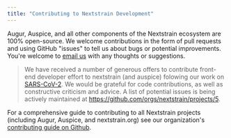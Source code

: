```yaml
---
title: "Contributing to Nextstrain Development"
---
```


Augur, Auspice, and all other components of the Nextstrain ecosystem are 100% open-source.
We welcome contributions in the form of pull requests and using GitHub "issues" to tell us about bugs or potential improvements.
You're welcome to [email us](mailto:hello@nextstrain.org) with any thoughts or suggestions.

> We have received a number of generous offers to contribute front-end developer effort to nextstrain (and auspice) folowing our work on [SARS-CoV-2](https://nextstrain.org/ncov).
We would be grateful for code contributions, as well as constructive criticism and advice.
A list of potential issues is being actively maintained at https://github.com/orgs/nextstrain/projects/5.


For a comprehensive guide to contributing to all Nextstrain projects (including Augur, Auspice, and nextstrain.org) see our organization's [contributing guide on Github](https://github.com/nextstrain/.github/blob/master/CONTRIBUTING.md).
